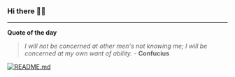 ### Hi there 👋🏻


---

**Quote of the day**

> *I will not be concerned at other men's not knowing me; I will be concerned at my own want of ability.* - **Confucius** 

[![README.md](https://github.com/marcolovazzano/marcolovazzano/actions/workflows/readme.yml/badge.svg?branch=main)](https://github.com/marcolovazzano/marcolovazzano/actions/workflows/readme.yml)
